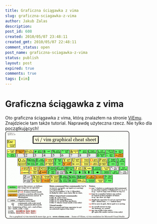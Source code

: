 ```yaml
---
title: Graficzna ściągawka z vima
slug: graficzna-sciagawka-z-vima
author: Jakub Zalas
description: 
post_id: 608
created: 2010/05/07 23:48:11
created_gmt: 2010/05/07 22:48:11
comment_status: open
post_name: graficzna-sciagawka-z-vima
status: publish
layout: post
expired: true
comments: true
tags: [vim]
---
```


<!--Oto graficzna ściągawka z vima, którą znalazłem na stronie ViEmu. Znajdziecie tam także tutorial. Naprawdę użyteczna rzecz. Nie tylko dla początkujących!-->

# Graficzna ściągawka z vima

Oto graficzna ściągawka z vima, którą znalazłem na stronie [ViEmu](http://www.viemu.com/a_vi_vim_graphical_cheat_sheet_tutorial.html). Znajdziecie tam także tutorial. Naprawdę użyteczna rzecz. Nie tylko dla początkujących! ![Ściągawka z vima \(vim graphical cheat sheet\)](/uploads/wp//2010/05/vi-vim-cheat-sheet-400x282.gif)
